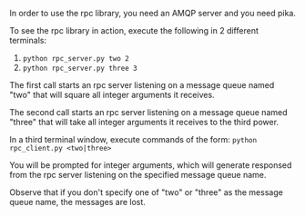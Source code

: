 In order to use the rpc library, you need an AMQP server and you need pika.

To see the rpc library in action, execute the following in 2 different terminals:

1. `python rpc_server.py two 2`
2. `python rpc_server.py three 3`

The first call starts an rpc server listening on a message queue named "two"
that will square all integer arguments it receives. 

The second call starts an rpc server listening on a message queue named "three"
that will take all integer arguments it receives to the third power.

In a third terminal window, execute commands of the form:
   `python rpc_client.py <two|three>` 

You will be prompted for integer arguments, which will generate responsed from the 
rpc server listening on the specified message queue name.

Observe that if you don't specify one of "two" or "three" as the message queue name,
the messages are lost.
